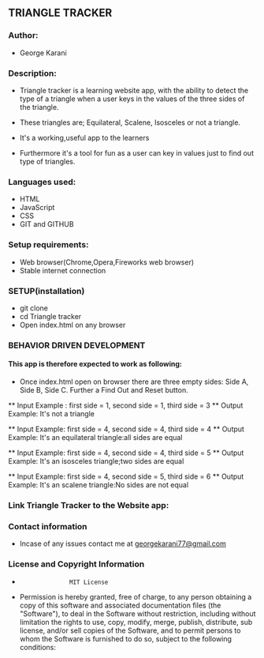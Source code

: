 ## TRIANGLE TRACKER

### Author:
* George Karani


### Description:
* Triangle tracker is a learning website app, with the ability to detect the type of a triangle when a user keys in the values of the three sides of the triangle.
* These triangles are; Equilateral, Scalene, Isosceles or not a triangle.

* It's a working,useful app to the learners
* Furthermore it's a tool for fun as a user can key in values just  to find out type of triangles.

### Languages used:
* HTML
* JavaScript
* CSS
* GIT and GITHUB

### Setup requirements:
* Web browser(Chrome,Opera,Fireworks web browser)
* Stable internet connection

### SETUP(installation)
* git clone
* cd Triangle tracker
* Open index.html on any browser

### BEHAVIOR DRIVEN DEVELOPMENT
#### This app is therefore expected to work as following:
* Once index.html open on browser there are three empty sides: Side A, Side B, Side C. Further a Find Out and Reset button.

** Input Example : first side = 1, second side = 1, third side = 3
** Output Example: It's not a triangle

** Input Example: first side = 4, second side = 4, third side = 4
** Output Example: It's an equilateral triangle:all sides are equal

** Input Example: first side = 4, second side = 4, third side = 5
** Output Example: It's an isosceles triangle;two sides are equal

** Input Example: first side = 4, second side = 5, third side = 6
** Output Example: It's an scalene triangle:No sides are not equal


### Link Triangle Tracker to the Website app:


### Contact information
* Incase of any issues contact me at georgekarani77@gmail.com


### License and Copyright Information
*                   MIT License

* Permission is hereby granted, free of charge, to any person obtaining a copy of this software and associated documentation files (the "Software"), to deal in the Software without restriction, including without limitation the rights to use, copy, modify, merge, publish, distribute, sub license, and/or sell copies of the Software, and to permit persons to whom the Software is furnished to do so, subject to the following conditions:
